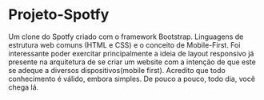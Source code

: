 # Projeto-Spotfy
Um clone do Spotfy criado com o framework Bootstrap. Linguagens de estrutura web comuns (HTML e CSS) e o conceito de Mobile-First.
Foi interessante poder exercitar principalmente a ideia de layout responsivo já presente na arquitetura de se criar um website com a intenção de que este se
adeque a diversos dispositivos(mobile first). Acredito que todo conhecimento é válido, embora simples. De pouco a pouco, todo dia, você chega lá.
